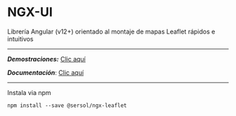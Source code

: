 # NGX-UI

Librería Angular (v12+) orientado al montaje de mapas Leaflet rápidos e intuitivos

___

***Demostraciones:*** <a href="https://sersoluciones.github.io/ngx-leaflet/" target="_blank">Clic aquí</a>

***Documentación***: <a href="https://sersoluciones.github.io/ngx-doc-leaflet/" target="_blank">Clic aquí</a>

___

Instala via npm

    npm install --save @sersol/ngx-leaflet
